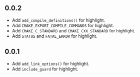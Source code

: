 ## 0.0.2
- Add `add_compile_definitions()` for highlight.
- Add `CMAKE_EXPORT_COMPILE_COMMANDS` for highlight.
- Add `CMAKE_C_STANDARD` and `CMAKE_CXX_STANDARD` for highlight.
- Add `STATUS` and `FATAL_ERROR` for highlight.

## 0.0.1
- Add `add_link_options()` for highlight.
- Add `include_guard` for highlight.
